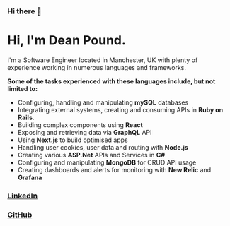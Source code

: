 ### Hi there 👋

<!--
**deanopound/deanopound** is a ✨ _special_ ✨ repository because its `README.md` (this file) appears on your GitHub profile.

Here are some ideas to get you started:

- 🔭 I’m currently working on ...
- 🌱 I’m currently learning ...
- 👯 I’m looking to collaborate on ...
- 🤔 I’m looking for help with ...
- 💬 Ask me about ...
- 📫 How to reach me: ...
- 😄 Pronouns: ...
- ⚡ Fun fact: ...
-->

# Hi, I'm Dean Pound.

I'm a Software Engineer located in Manchester, UK with plenty of experience working in numerous languages and frameworks.

**Some of the tasks experienced with these languages include, but not limited to:**
  - Configuring, handling and manipulating **mySQL** databases
  - Integrating external systems, creating and consuming APIs in **Ruby on Rails**.
  - Building complex components using **React**
  - Exposing and retrieving data via **GraphQL** API
  - Using **Next.js** to build optimised apps
  - Handling user cookies, user data and routing with **Node.js**
  - Creating various **ASP.Net** APIs and Services in **C#**
  - Configuring and manipulating **MongoDB** for CRUD API usage
  - Creating dashboards and alerts for monitoring with **New Relic** and **Grafana**

### [LinkedIn](https://www.linkedin.com/in/deanpound/)
### [GitHub](https://github.com/deanopound)
